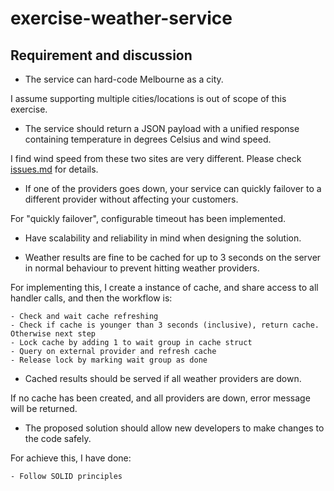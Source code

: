 # exercise-weather-service

## Requirement and discussion

* The service can hard-code Melbourne as a city.

I assume supporting multiple cities/locations is out of scope of this exercise. 

* The service should return a JSON payload with a unified response containing temperature in degrees Celsius and wind speed.

I find wind speed from these two sites are very different. Please check [issues.md](issues.md) for details.

* If one of the providers goes down, your service can quickly failover to a different provider without affecting your customers.

For "quickly failover", configurable timeout has been implemented.

* Have scalability and reliability in mind when designing the solution.

* Weather results are fine to be cached for up to 3 seconds on the server in normal behaviour to prevent hitting weather providers.

For implementing this, I create a instance of cache, and share access to all handler calls, and then the workflow is:

    - Check and wait cache refreshing
    - Check if cache is younger than 3 seconds (inclusive), return cache. Otherwise next step
    - Lock cache by adding 1 to wait group in cache struct
    - Query on external provider and refresh cache
    - Release lock by marking wait group as done

* Cached results should be served if all weather providers are down.

If no cache has been created, and all providers are down, error message will be returned.

* The proposed solution should allow new developers to make changes to the code safely.

For achieve this, I have done:
    
    - Follow SOLID principles